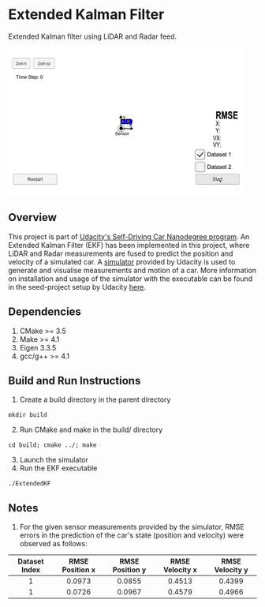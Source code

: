 # Extended Kalman Filter

Extended Kalman filter using LiDAR and Radar feed.

<img src="ekf.gif?raw=true">

## Overview
This project is part of [Udacity's Self-Driving Car Nanodegree program](https://www.udacity.com/drive).
An Extended Kalman Filter (EKF) has been implemented in this project, where
LiDAR and Radar measurements are fused to predict the position and velocity of
a simulated car. A [simulator](https://github.com/udacity/self-driving-car-sim/releases/tag/v1.45)
provided by Udacity is used to generate and visualise measurements and motion
of a car. More information on installation and usage of the simulator with
the executable can be found in the seed-project setup by Udacity [here](https://github.com/udacity/CarND-Extended-Kalman-Filter-Project).

## Dependencies
1. CMake >= 3.5
2. Make >= 4.1
3. Eigen 3.3.5
4. gcc/g++ >= 4.1

## Build and Run Instructions
1. Create a build directory in the parent directory
```
mkdir build
```
2. Run CMake and make in the build/ directory
```
cd build; cmake ../; make
```
3. Launch the simulator
4. Run the EKF executable
```
./ExtendedKF
```

## Notes

1. For the given sensor measurements provided by the simulator, RMSE errors in
the prediction of the car's state (position and velocity) were observed as
follows:


| Dataset Index | RMSE Position x  | RMSE Position y | RMSE Velocity x | RMSE Velocity y |
|:-------------:|:----------------:|:---------------:|:---------------:|:---------------:|
| 1             | 0.0973           | 0.0855          | 0.4513          | 0.4399          |
| 1             | 0.0726           | 0.0967          | 0.4579          | 0.4966          |
